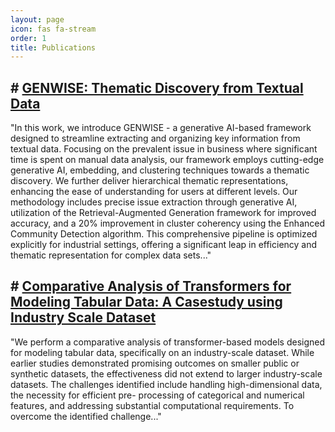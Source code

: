 ```yaml
---
layout: page
icon: fas fa-stream
order: 1
title: Publications
---
```

<style>
  .background-image-div {
    position: absolute;
    background: url(/assets/img/rocket.png) no-repeat right top;
    right: 0;
    top: 0;
    min-width: 50%;
    max-width: 100%;
    min-height: 50%;
    max-height: 100%;
    width: 100%;
    height: 100%;
    z-index: -100;
    background-size: contain; /* Ensure the image scales proportionally */
    background-position: center top; /* Center the image */
    }  
  @media (max-width: 600px) {
    .download-cv {
      top: 10px;
      width: 80px;
      height: 38px;
      padding: 5px 10px;
    }
  }

</style>
<div class="background-image-div">
</div>

## # [GENWISE: Thematic Discovery from Textual Data](https://aclanthology.org/2024.finnlp-2.8.pdf)

"In this work, we introduce GENWISE - a generative AI-based framework designed to streamline extracting and organizing key information from textual data. Focusing on the prevalent issue in business where significant time is spent on manual data analysis, our framework
employs cutting-edge generative AI, embedding, and clustering techniques towards a thematic discovery. We further deliver hierarchical
thematic representations, enhancing the ease
of understanding for users at different levels.
Our methodology includes precise issue extraction through generative AI, utilization of the
Retrieval-Augmented Generation framework
for improved accuracy, and a 20% improvement in cluster coherency using the Enhanced
Community Detection algorithm. This comprehensive pipeline is optimized explicitly for
industrial settings, offering a significant leap
in efficiency and thematic representation for
complex data sets..."

## # [Comparative Analysis of Transformers for Modeling Tabular Data: A Casestudy using Industry Scale Dataset](https://arxiv.org/pdf/2311.14335)
"We perform a comparative analysis of transformer-based models
designed for modeling tabular data, specifically on an industry-scale
dataset. While earlier studies demonstrated promising outcomes on
smaller public or synthetic datasets, the effectiveness did not extend
to larger industry-scale datasets. The challenges identified include
handling high-dimensional data, the necessity for efficient pre-
processing of categorical and numerical features, and addressing
substantial computational requirements.
To overcome the identified challenge..."



